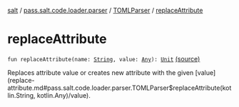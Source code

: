 [salt](../../index.md) / [pass.salt.code.loader.parser](../index.md) / [TOMLParser](index.md) / [replaceAttribute](./replace-attribute.md)

# replaceAttribute

`fun replaceAttribute(name: `[`String`](https://kotlinlang.org/api/latest/jvm/stdlib/kotlin/-string/index.html)`, value: `[`Any`](https://kotlinlang.org/api/latest/jvm/stdlib/kotlin/-any/index.html)`): `[`Unit`](https://kotlinlang.org/api/latest/jvm/stdlib/kotlin/-unit/index.html) [(source)](https://github.com/kurbaniec-tgm/salt/tree/master/code/loader/parser/TOMLParser.kt#L24)

Replaces attribute value or creates new attribute with the given [value](replace-attribute.md#pass.salt.code.loader.parser.TOMLParser$replaceAttribute(kotlin.String, kotlin.Any)/value).

